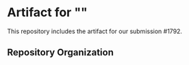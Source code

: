 # Artifact for ""

This repository includes the artifact for our submission #1792.

## Repository Organization

```text
```